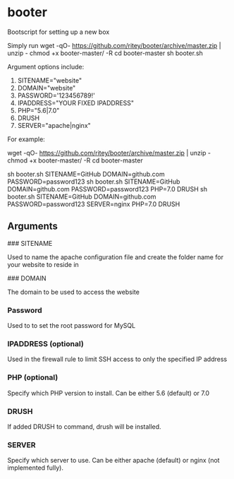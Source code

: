 # booter
Bootscript for setting up a new box

Simply run
wget -qO- https://github.com/ritey/booter/archive/master.zip | unzip -
chmod +x booter-master/ -R
cd booter-master
sh booter.sh

Argument options include:

1. SITENAME="website"
2. DOMAIN="website"
3. PASSWORD='123456789!'
4. IPADDRESS="YOUR FIXED IPADDRESS"
5. PHP="5.6|7.0"
6. DRUSH
7. SERVER="apache|nginx"

For example:

wget -qO- https://github.com/ritey/booter/archive/master.zip | unzip -
chmod +x booter-master/ -R
cd booter-master

sh booter.sh SITENAME=GitHub DOMAIN=github.com PASSWORD=password123
sh booter.sh SITENAME=GitHub DOMAIN=github.com PASSWORD=password123 PHP=7.0 DRUSH
sh booter.sh SITENAME=GitHub DOMAIN=github.com PASSWORD=password123 SERVER=nginx PHP=7.0 DRUSH

## Arguments

### SITENAME

Used to name the apache configuration file and create the folder name for your website to reside in

### DOMAIN

The domain to be used to access the website

### Password

Used to to set the root password for MySQL

### IPADDRESS (optional)

Used in the firewall rule to limit SSH access to only the specified IP address

### PHP (optional)

Specify which PHP version to install. Can be either 5.6 (default) or 7.0

### DRUSH

If added DRUSH to command, drush will be installed.

### SERVER

Specify which server to use. Can be either apache (default) or nginx (not implemented fully).


